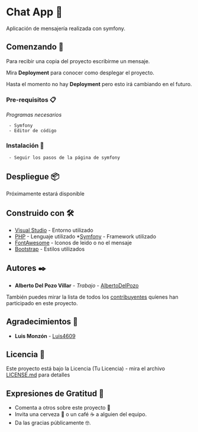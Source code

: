 # Chat App  📩

Aplicación de mensajería realizada con symfony.

## Comenzando 🚀

Para recibir una copia del proyecto escribirme un mensaje.

Mira **Deployment** para conocer como desplegar el proyecto.

Hasta el momento no hay **Deployment** pero esto irá cambiando en el futuro.

### Pre-requisitos 📋

_Programas necesarios_

```
 - Symfony
 - Editor de código
```

### Instalación 🔧

```
 - Seguir los pasos de la página de symfony
```

## Despliegue 📦

Próximamente estará disponible

## Construido con 🛠️

* [Visual Studio](https://code.visualstudio.com) - Entorno utilizado
* [PHP](https://www.php.net/manual/es/intro-whatis.php) - Lenguaje utilizado
*[Symfony](https://symfony.com) - Framework utilizado
* [FontAwesome](https://fontawesome.com) - Iconos de leido o no el mensaje
* [Bootstrap](https://getbootstrap.com) - Estilos utilizados

## Autores ✒️

* **Alberto Del Pozo Villar** - *Trabajo* - [AlbertoDelPozo](https://github.com/AlbertoDelPozo)

También puedes mirar la lista de todos los [contribuyentes](https://github.com/your/project/contributors) quíenes han participado en este proyecto. 

## Agradecimientos 🤝

* **Luis Monzón** - [Luis4609](https://github.com/Luis4609)

## Licencia 📄

Este proyecto está bajo la Licencia (Tu Licencia) - mira el archivo [LICENSE.md](LICENSE.md) para detalles

## Expresiones de Gratitud 🎁

* Comenta a otros sobre este proyecto 📢
* Invita una cerveza 🍺 o un café ☕ a alguien del equipo. 
* Da las gracias públicamente 🤓.
